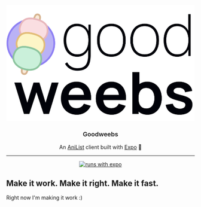 <p align="center">
  <img alt="Goodweebs logo" src="./assets/branding/logo-wrapped.svg">
</p>

<h3 align="center" style="font-weight:600">
  Goodweebs
</h3>

<p align="center">
An <a href="https://anilist.co/user/fiberjw">AniList</a> client built with <a href="https://expo.io">Expo</a> 🍡
</p>

---

<div align="center">

[![runs with expo](https://img.shields.io/badge/Runs%20with%20Expo-4630EB.svg?style=flat-square&logo=EXPO&labelColor=f3f3f3&logoColor=000)](https://expo.io/)

<!-- [![supports iOS](https://img.shields.io/badge/iOS-4630EB.svg?style=flat-square&logo=APPLE&labelColor=999999&logoColor=fff)](https://github.com/expo/expo)
[![supports Android](https://img.shields.io/badge/Android-4630EB.svg?style=flat-square&logo=ANDROID&labelColor=A4C639&logoColor=fff)](https://github.com/expo/expo)
[![supports web](https://img.shields.io/badge/web-4630EB.svg?style=flat-square&logo=GOOGLE-CHROME&labelColor=4285F4&logoColor=fff)](https://github.com/expo/expo) -->

</div>

## **Make it work.** Make it right. Make it fast.

Right now I'm making it work :)
